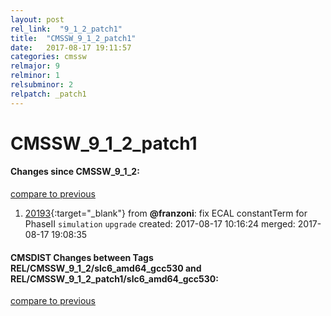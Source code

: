 ```yaml
---
layout: post
rel_link:  "9_1_2_patch1"
title:  "CMSSW_9_1_2_patch1"
date:   2017-08-17 19:11:57
categories: cmssw
relmajor: 9
relminor: 1
relsubminor: 2
relpatch: _patch1
---
```


# CMSSW_9_1_2_patch1
#### Changes since CMSSW_9_1_2:
[compare to previous](https://github.com/cms-sw/cmssw/compare/CMSSW_9_1_2...CMSSW_9_1_2_patch1)



1. [20193](http://github.com/cms-sw/cmssw/pull/20193){:target="_blank"}  from **@franzoni**: fix ECAL constantTerm for PhaseII `simulation`  `upgrade`  created: 2017-08-17 10:16:24 merged: 2017-08-17 19:08:35

#### CMSDIST Changes between Tags REL/CMSSW_9_1_2/slc6_amd64_gcc530 and REL/CMSSW_9_1_2_patch1/slc6_amd64_gcc530:
[compare to previous](https://github.com/cms-sw/cmsdist/compare/REL/CMSSW_9_1_2/slc6_amd64_gcc530...REL/CMSSW_9_1_2_patch1/slc6_amd64_gcc530)


